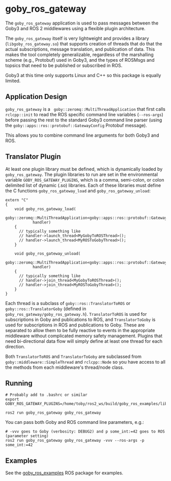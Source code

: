 # goby_ros_gateway

The `goby_ros_gateway` application is used to pass messages between the Goby3 and ROS 2 middlewares using a flexible plugin architecture.

The `goby_ros_gateway` itself is very lightweight and provides a library (`libgoby_ros_gateway.so`) that supports creation of threads that do that the actual subscriptions, message translation, and publication of data. This makes the tool completely generalizable, regardless of the marshalling scheme (e.g., Protobuf) used in Goby3, and the types of ROSMsgs and topsics that need to be published or subscribed in ROS.

Goby3 at this time only supports Linux and C++ so this package is equally limited.

## Application Design

`goby_ros_gateway` is a ` goby::zeromq::MultiThreadApplication` that first calls `rclcpp::init` to read the ROS specific command line variables (`--ros-args`) before passing the rest to the standard Goby3 command line parser (using the  `goby::apps::ros::protobuf::GatewayConfig` Protobuf message).

This allows you to combine command line arguments for both Goby3 and ROS.

## Translator Plugin

At least one plugin library must be defined, which is dynamically loaded by `goby_ros_gateway`. The plugin libraries to run are set in the environmental variable `GOBY_ROS_GATEWAY_PLUGINS`, which is a comma, semi-colon, or colon delimited list of dynamic (.so) libraries. Each of these libraries must define the C functions `goby_ros_gateway_load` and `goby_ros_gateway_unload`:

```
extern "C"
{
    void goby_ros_gateway_load(
        goby::zeromq::MultiThreadApplication<goby::apps::ros::protobuf::GatewayConfig>*
            handler)
    {
      // typically something like
      // handler->launch_thread<MyGobyToROSThread>();
      // handler->launch_thread<MyROSToGobyThread>();
    }

    void goby_ros_gateway_unload(
        goby::zeromq::MultiThreadApplication<goby::apps::ros::protobuf::GatewayConfig>*
            handler)
    {
      // typically something like
      // handler->join_thread<MyGobyToROSThread>();
      // handler->join_thread<MyROSToGobyThread>();
    }
}
```

Each thread is a subclass of `goby::ros::TranslatorToROS` or `goby::ros::TranslatorGoby` (defined in `goby_ros_gateway/goby_ros_gateway.h`). `TranslatorToROS` is used for subscriptions in Goby and publications to ROS, and `TranslatorToGoby` is used for subscriptions in ROS and publications to Goby. These are separated to allow them to be fully reactive to events in the appropriate middleware without complicated memory safety management. Plugins that need bi-directional data flow will simply define at least one thread for each direction.

Both `TranslatorToROS` and `TranslatorToGoby` are subclassed from `goby::middleware::SimpleThread` and `rclcpp::Node` so you have access to all the methods from each middleware's thread/node class. 


## Running

```
# Probably add to .bashrc or similar
export GOBY_ROS_GATEWAY_PLUGINS=/home/toby/ros2_ws/build/goby_ros_examples/libgoby_ros_examples.so

ros2 run goby_ros_gateway goby_ros_gateway
```

You can pass both Goby and ROS command line parameters, e.g.:

```
# -vvv goes to Goby (verbosity: DEBUG2) and p some_int:=42 goes to ROS (parameter setting)
ros2 run goby_ros_gateway goby_ros_gateway -vvv --ros-args -p some_int:=42 
```

## Examples

See the [goby_ros_examples](https://github.com/GobySoft/goby_ros_examples) ROS package for examples.